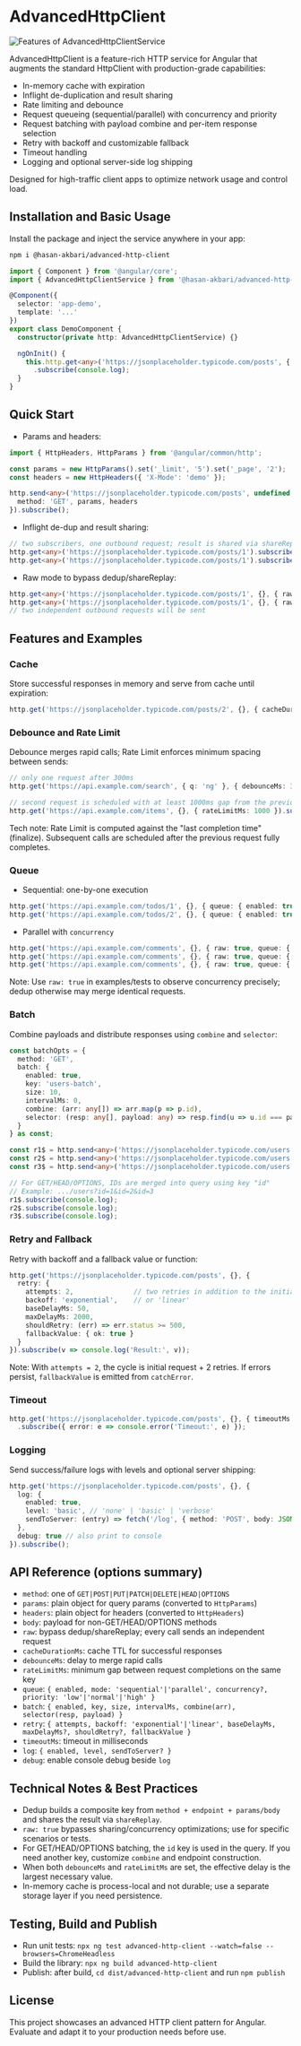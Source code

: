 # AdvancedHttpClient

![Features of AdvancedHttpClientService](./advanced-http-client.png)

AdvancedHttpClient is a feature-rich HTTP service for Angular that augments the standard HttpClient with production-grade capabilities:

- In-memory cache with expiration
- Inflight de-duplication and result sharing
- Rate limiting and debounce
- Request queueing (sequential/parallel) with concurrency and priority
- Request batching with payload combine and per-item response selection
- Retry with backoff and customizable fallback
- Timeout handling
- Logging and optional server-side log shipping

Designed for high-traffic client apps to optimize network usage and control load.

## Installation and Basic Usage

Install the package and inject the service anywhere in your app:

```sh
npm i @hasan-akbari/advanced-http-client
```

```ts
import { Component } from '@angular/core';
import { AdvancedHttpClientService } from '@hasan-akbari/advanced-http-client';

@Component({
  selector: 'app-demo',
  template: '...'
})
export class DemoComponent {
  constructor(private http: AdvancedHttpClientService) {}

  ngOnInit() {
    this.http.get<any>('https://jsonplaceholder.typicode.com/posts', { _limit: 5 })
      .subscribe(console.log);
  }
}
```

## Quick Start

- Params and headers:
```ts
import { HttpHeaders, HttpParams } from '@angular/common/http';

const params = new HttpParams().set('_limit', '5').set('_page', '2');
const headers = new HttpHeaders({ 'X-Mode': 'demo' });

http.send<any>('https://jsonplaceholder.typicode.com/posts', undefined, {
  method: 'GET', params, headers
}).subscribe();
```

- Inflight de-dup and result sharing:
```ts
// two subscribers, one outbound request; result is shared via shareReplay
http.get<any>('https://jsonplaceholder.typicode.com/posts/1').subscribe();
http.get<any>('https://jsonplaceholder.typicode.com/posts/1').subscribe();
```

- Raw mode to bypass dedup/shareReplay:
```ts
http.get<any>('https://jsonplaceholder.typicode.com/posts/1', {}, { raw: true }).subscribe();
http.get<any>('https://jsonplaceholder.typicode.com/posts/1', {}, { raw: true }).subscribe();
// two independent outbound requests will be sent
```

## Features and Examples

### Cache
Store successful responses in memory and serve from cache until expiration:
```ts
http.get('https://jsonplaceholder.typicode.com/posts/2', {}, { cacheDurationMs: 30000 }).subscribe();
```

### Debounce and Rate Limit
Debounce merges rapid calls; Rate Limit enforces minimum spacing between sends:
```ts
// only one request after 300ms
http.get('https://api.example.com/search', { q: 'ng' }, { debounceMs: 300 }).subscribe();

// second request is scheduled with at least 1000ms gap from the previous completion
http.get('https://api.example.com/items', {}, { rateLimitMs: 1000 }).subscribe();
```
Tech note: Rate Limit is computed against the "last completion time" (finalize). Subsequent calls are scheduled after the previous request fully completes.

### Queue
- Sequential: one-by-one execution
```ts
http.get('https://api.example.com/todos/1', {}, { queue: { enabled: true, mode: 'sequential', priority: 'normal' } }).subscribe();
http.get('https://api.example.com/todos/2', {}, { queue: { enabled: true, mode: 'sequential', priority: 'normal' } }).subscribe();
```

- Parallel with `concurrency`
```ts
http.get('https://api.example.com/comments', {}, { raw: true, queue: { enabled: true, mode: 'parallel', concurrency: 2, priority: 'high' } }).subscribe();
http.get('https://api.example.com/comments', {}, { raw: true, queue: { enabled: true, mode: 'parallel', concurrency: 2, priority: 'high' } }).subscribe();
http.get('https://api.example.com/comments', {}, { raw: true, queue: { enabled: true, mode: 'parallel', concurrency: 2, priority: 'high' } }).subscribe();
```
Note: Use `raw: true` in examples/tests to observe concurrency precisely; dedup otherwise may merge identical requests.

### Batch
Combine payloads and distribute responses using `combine` and `selector`:
```ts
const batchOpts = {
  method: 'GET',
  batch: {
    enabled: true,
    key: 'users-batch',
    size: 10,
    intervalMs: 0,
    combine: (arr: any[]) => arr.map(p => p.id),
    selector: (resp: any[], payload: any) => resp.find(u => u.id === payload.id)
  }
} as const;

const r1$ = http.send<any>('https://jsonplaceholder.typicode.com/users', { id: 1 }, batchOpts as any);
const r2$ = http.send<any>('https://jsonplaceholder.typicode.com/users', { id: 2 }, batchOpts as any);
const r3$ = http.send<any>('https://jsonplaceholder.typicode.com/users', { id: 3 }, batchOpts as any);

// For GET/HEAD/OPTIONS, IDs are merged into query using key "id"
// Example: .../users?id=1&id=2&id=3
r1$.subscribe(console.log);
r2$.subscribe(console.log);
r3$.subscribe(console.log);
```

### Retry and Fallback
Retry with backoff and a fallback value or function:
```ts
http.get('https://jsonplaceholder.typicode.com/posts', {}, {
  retry: {
    attempts: 2,               // two retries in addition to the initial request
    backoff: 'exponential',    // or 'linear'
    baseDelayMs: 50,
    maxDelayMs: 2000,
    shouldRetry: (err) => err.status >= 500,
    fallbackValue: { ok: true }
  }
}).subscribe(v => console.log('Result:', v));
```
Note: With `attempts = 2`, the cycle is initial request + 2 retries. If errors persist, `fallbackValue` is emitted from `catchError`.

### Timeout
```ts
http.get('https://jsonplaceholder.typicode.com/posts', {}, { timeoutMs: 10 })
  .subscribe({ error: e => console.error('Timeout:', e) });
```

### Logging
Send success/failure logs with levels and optional server shipping:
```ts
http.get('https://jsonplaceholder.typicode.com/posts', {}, {
  log: {
    enabled: true,
    level: 'basic', // 'none' | 'basic' | 'verbose'
    sendToServer: (entry) => fetch('/log', { method: 'POST', body: JSON.stringify(entry) })
  },
  debug: true // also print to console
}).subscribe();
```

## API Reference (options summary)

- `method`: one of `GET|POST|PUT|PATCH|DELETE|HEAD|OPTIONS`
- `params`: plain object for query params (converted to `HttpParams`)
- `headers`: plain object for headers (converted to `HttpHeaders`)
- `body`: payload for non-GET/HEAD/OPTIONS methods
- `raw`: bypass dedup/shareReplay; every call sends an independent request
- `cacheDurationMs`: cache TTL for successful responses
- `debounceMs`: delay to merge rapid calls
- `rateLimitMs`: minimum gap between request completions on the same key
- `queue`: `{ enabled, mode: 'sequential'|'parallel', concurrency?, priority: 'low'|'normal'|'high' }`
- `batch`: `{ enabled, key, size, intervalMs, combine(arr), selector(resp, payload) }`
- `retry`: `{ attempts, backoff: 'exponential'|'linear', baseDelayMs, maxDelayMs?, shouldRetry?, fallbackValue }`
- `timeoutMs`: timeout in milliseconds
- `log`: `{ enabled, level, sendToServer? }`
- `debug`: enable console debug beside `log`

## Technical Notes & Best Practices

- Dedup builds a composite key from `method + endpoint + params/body` and shares the result via `shareReplay`.
- `raw: true` bypasses sharing/concurrency optimizations; use for specific scenarios or tests.
- For GET/HEAD/OPTIONS batching, the `id` key is used in the query. If you need another key, customize `combine` and endpoint construction.
- When both `debounceMs` and `rateLimitMs` are set, the effective delay is the largest necessary value.
- In-memory cache is process-local and not durable; use a separate storage layer if you need persistence.

## Testing, Build and Publish

- Run unit tests: `npx ng test advanced-http-client --watch=false --browsers=ChromeHeadless`
- Build the library: `npx ng build advanced-http-client`
- Publish: after build, `cd dist/advanced-http-client` and run `npm publish`

## License

This project showcases an advanced HTTP client pattern for Angular. Evaluate and adapt it to your production needs before use.
